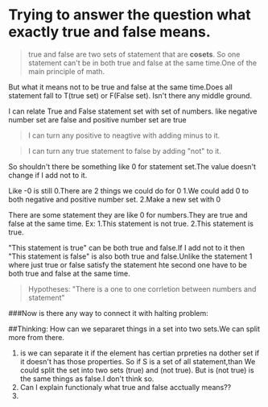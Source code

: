 # Trying to answer the question what exactly true and false means.

>true and false are two sets of statement that are **cosets**.
>So  one statement can't be in both true and false at the same time.One of the main principle of math.

But what it means not to be true and false at the same time.Does all statement fall to T(true set) or F(False set).
Isn't there any middle ground.

I can relate True and False statement set with set of numbers.
like negative number set are false and positive number set are true
>I can turn any positive to neagtive with adding minus to it.

>I can turn any true statement to false by adding "not" to it.

So shouldn't there be something like 0 for statement set.The value doesn't change if I add not to it.

Like -0  is still 0.There are 2 things we could do for 0
1.We could add 0 to both negative and positive number set.
2.Make a new set with 0

There are some statement they are like 0 for numbers.They are true and false at the same time.
Ex:
1.This statement is not true.
2.This statement is true.

"This statement is true" can be both true and false.If I add not to it then "This statement is false" is also both true and false.Unlike the statement 1 where just true or false satisfy the statement hte second one have to be both true and false at the same time.

>Hypotheses:
>	"There is a one to one corrletion between numbers and statement"


###Now is there any way to connect it with halting problem:

##Thinking:
How can we separaret things in a set into two sets.We can split more from there.
1. is we can separate it if the element has certian prpreties na dother set if it doesn't has those properties.
So if S is a set of all statement,than We could split the set into two sets (true) and (not true).
But is (not true) is the same things as false.I don't think so.
2. Can I explain functionaly what true and false acctually means??
3. 

